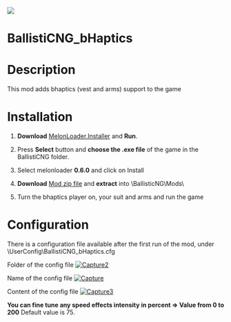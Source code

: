 <img src="https://image.jeuxvideo.com/medias/153330/1533297072-5538-jaquette-avant.jpg" />

# BallistiCNG_bHaptics

# Description

This mod adds bhaptics (vest and arms) support to the game

# Installation

1. **Download** [MelonLoader.Installer](https://github.com/HerpDerpinstine/MelonLoader/releases/latest/download/MelonLoader.Installer.exe) and **Run**.

2. Press **Select** button and **choose the .exe file** of the game in the BallistiCNG folder.

3. Select melonloader **0.6.0** and click on Install

4. **Download** [Mod zip file](https://github.com/Astienth/BallistiCNG_bHaptics/releases/download/1.0/BallistiCNG_bHaptics.zip) and **extract** into \BallisticNG\Mods\

5. Turn the bhaptics player on, your suit and arms and run the game

# Configuration

There is a configuration file available after the first run of the mod, under \UserConfig\BallistiCNG_bHaptics.cfg

Folder of the config file
<a href="https://imgbb.com/"><img src="https://i.ibb.co/PhKW5Cc/Capture2.png" alt="Capture2" border="0"></a>


Name of the config file
<a href="https://imgbb.com/"><img src="https://i.ibb.co/hKmWXgx/Capture.png" alt="Capture" border="0"></a>


Content of the config file
<a href="https://imgbb.com/"><img src="https://i.ibb.co/BsvLHjR/Capture3.png" alt="Capture3" border="0"></a>



**You can fine tune any speed effects intensity in percent => Value from 0 to 200** 
Default value is 75.
